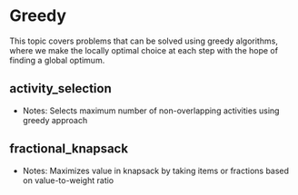 # Greedy

This topic covers problems that can be solved using greedy algorithms, where we make the locally optimal choice at each step with the hope of finding a global optimum.

## activity_selection
- Notes: Selects maximum number of non-overlapping activities using greedy approach

## fractional_knapsack
- Notes: Maximizes value in knapsack by taking items or fractions based on value-to-weight ratio